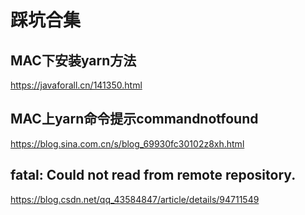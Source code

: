 # 踩坑合集

## MAC下安装yarn方法

https://javaforall.cn/141350.html

## MAC上yarn命令提示commandnotfound 

https://blog.sina.com.cn/s/blog_69930fc30102z8xh.html

## fatal: Could not read from remote repository.

https://blog.csdn.net/qq_43584847/article/details/94711549


